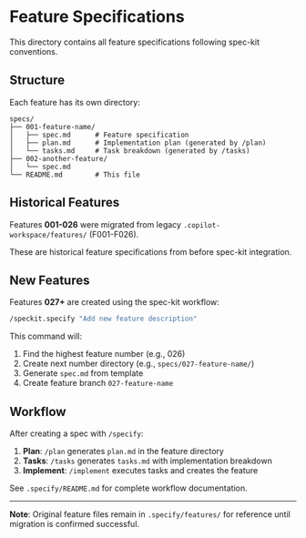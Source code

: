 # Feature Specifications

This directory contains all feature specifications following spec-kit conventions.

## Structure

Each feature has its own directory:

```text
specs/
├── 001-feature-name/
│   ├── spec.md      # Feature specification
│   ├── plan.md      # Implementation plan (generated by /plan)
│   └── tasks.md     # Task breakdown (generated by /tasks)
├── 002-another-feature/
│   └── spec.md
└── README.md        # This file
```

## Historical Features

Features **001-026** were migrated from legacy `.copilot-workspace/features/` (F001-F026).

These are historical feature specifications from before spec-kit integration.

## New Features

Features **027+** are created using the spec-kit workflow:

```bash
/speckit.specify "Add new feature description"
```

This command will:
1. Find the highest feature number (e.g., 026)
2. Create next number directory (e.g., `specs/027-feature-name/`)
3. Generate `spec.md` from template
4. Create feature branch `027-feature-name`

## Workflow

After creating a spec with `/specify`:

1. **Plan**: `/plan` generates `plan.md` in the feature directory
2. **Tasks**: `/tasks` generates `tasks.md` with implementation breakdown
3. **Implement**: `/implement` executes tasks and creates the feature

See `.specify/README.md` for complete workflow documentation.

---

**Note**: Original feature files remain in `.specify/features/` for reference until migration is confirmed successful.
